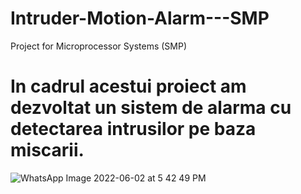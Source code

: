 # Intruder-Motion-Alarm---SMP
Project for Microprocessor Systems (SMP)


# In cadrul acestui proiect am dezvoltat un sistem de alarma cu detectarea intrusilor pe baza miscarii.
![WhatsApp Image 2022-06-02 at 5 42 49 PM](https://user-images.githubusercontent.com/57183275/171656260-d595b5e4-7bc9-417b-b90f-6c50982910ef.jpeg)
